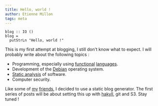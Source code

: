 ```yaml
---
title: Hello, world !
author: Etienne Millon
tags: meta
---
```


    blog :: IO ()
    blog =
      putStrLn "Hello, world !"

This is my first attempt at blogging, I still don't know what to expect.
I will probably write about the following topics :

  * Programming, especially using [functional][ocaml] [languages][haskell].
  * Development of the [Debian] operating system.
  * [Static analysis] of software.
  * Computer security.

Like some of [my][chmd-static] [friends][nicdumz-static], I decided to use a
static blog generator. The first series of posts will be about setting this up
with [hakyll], git and S3. Stay tuned !

[ocaml]:           http://caml.inria.fr/
[haskell]:         http://haskell.org/
[debian]:          http://debian.org/
[static analysis]: http://en.wikipedia.org/wiki/Static_program_analysis
[chmd-static]:     http://blog.chmd.fr/going-static.html
[nicdumz-static]:  http://nicdumz.fr/blog/2010/12/why-blogofile/
[hakyll]:          http://jaspervdj.be/hakyll/
